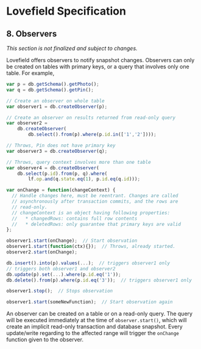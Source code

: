 # Lovefield Specification

## 8. Observers

_This section is not finalized and subject to changes._

Lovefield offers observers to notify snapshot changes. Observers can only be created on tables with primary keys, or a query that involves only one table. For example,

```js
var p = db.getSchema().getPhoto();
var q = db.getSchema().getPin();

// Create an observer on whole table
var observer1 = db.createObserver(p);

// Create an observer on results returned from read-only query
var observer2 =
    db.createObserver(
        db.select().from(p).where(p.id.in(['1','2'])));

// Throws, Pin does not have primary key
var observer3 = db.createObserver(q);

// Throws, query context involves more than one table
var observer4 = db.createObserver(
    db.select(p.id).from(p, q).where(
        lf.op.and(q.state.eq(1), p.id.eq(q.id)));

var onChange = function(changeContext) {
  // Handle changes here, must be reentrant. Changes are called
  // asynchronously after transaction commits, and the rows are
  // read-only.
  // changeContext is an object having following properties:
  //   * changedRows: contains full row contents
  //   * deletedRows: only guarantee that primary keys are valid
};

observer1.start(onChange);  // Start observation
observer1.start(function(ctx){});  // Throws, already started.
observer2.start(onChange);

db.insert().into(p).values(...);  // triggers observer1 only
// triggers both observer1 and observer2
db.update(p).set(...).where(p.id.eq('1'));
db.delete().from(p).where(p.id.eq('3'));  // triggers observer1 only

observer1.stop();  // Stops observation

observer1.start(someNewFunction);  // Start observation again
```

An observer can be created on a table or on a read-only query. The query will be executed immediately at the time of `observer.start()`, which will create an implicit read-only transaction and database snapshot. Every update/write regarding to the affected range will trigger the `onChange` function given to the observer.
